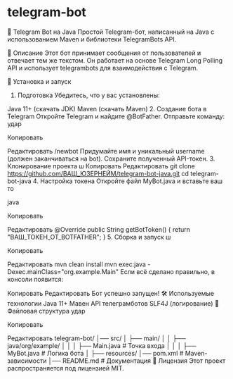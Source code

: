 # telegram-bot
📌 Telegram Bot на Java
Простой Telegram-бот, написанный на Java с использованием Maven и библиотеки TelegramBots API.

📜 Описание
Этот бот принимает сообщения от пользователей и отвечает тем же текстом. Он работает на основе Telegram Long Polling API и использует telegrambots для взаимодействия с Telegram.

🚀 Установка и запуск
1. Подготовка
Убедитесь, что у вас установлены:

Java 11+ (скачать JDK)
Maven (скачать Maven)
2. Создание бота в Telegram
Откройте Telegram и найдите @BotFather.
Отправьте команду:
удар

Копировать

Редактировать
/newbot
Придумайте имя и уникальный username (должен заканчиваться на bot).
Сохраните полученный API-токен.
3. Клонирование проекта
ш
Копировать
Редактировать
git clone https://github.com/ВАШ_ЮЗЕРНЕЙМ/telegram-bot-java.git
cd telegram-bot-java
4. Настройка токена
Откройте файл MyBot.java и вставьте ваш то

java

Копировать

Редактировать
@Override
public String getBotToken() {
    return "ВАШ_ТОКЕН_ОТ_BOTFATHER";
}
5. Сборка и запуск
ш

Копировать

Редактировать
mvn clean install
mvn exec:java -Dexec.mainClass="org.example.Main"
Если всё сделано правильно, в консоли появится:

Копировать
Редактировать
Бот успешно запущен!
🛠 Используемые технологии
Java 11+
Мавен
API телеграмботов
SLF4J (логирование)
📌 Файловая структура
удар

Копировать

Редактировать
telegram-bot/
│── src/
│   ├── main/
│   │   ├── java/org/example/
│   │   │   ├── Main.java         # Точка входа
│   │   │   ├── MyBot.java        # Логика бота
│   ├── resources/
│── pom.xml                        # Maven-зависимости
│── README.md                      # Документация
📝 Лицензия
Этот проект распространяется под лицензией MIT.

